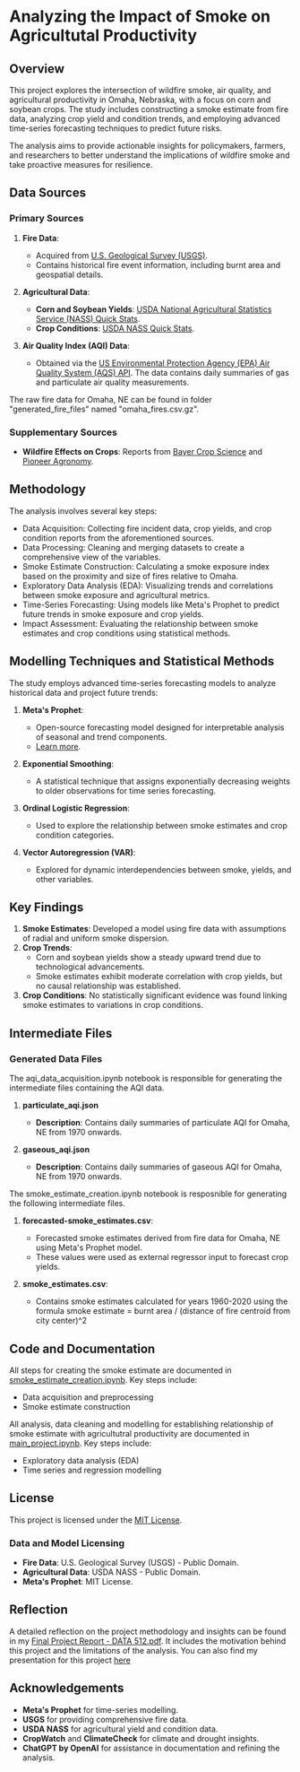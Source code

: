 # Analyzing the Impact of Smoke on Agricultutal Productivity 

## Overview
This project explores the intersection of wildfire smoke, air quality, and agricultural productivity in Omaha, Nebraska, with a focus on corn and soybean crops. The study includes constructing a smoke estimate from fire data, analyzing crop yield and condition trends, and employing advanced time-series forecasting techniques to predict future risks. 

The analysis aims to provide actionable insights for policymakers, farmers, and researchers to better understand the implications of wildfire smoke and take proactive measures for resilience.

## Data Sources
### Primary Sources
1. **Fire Data**:  
   - Acquired from [U.S. Geological Survey (USGS)](https://www.sciencebase.gov/catalog/item/61aa537dd34eb622f699df81).  
   - Contains historical fire event information, including burnt area and geospatial details.

2. **Agricultural Data**:  
   - **Corn and Soybean Yields**: [USDA National Agricultural Statistics Service (NASS) Quick Stats](https://quickstats.nass.usda.gov/results/DE7B9199-B43E-32AB-B0E7-677D7F05CAE1).  
   - **Crop Conditions**: [USDA NASS Quick Stats](https://quickstats.nass.usda.gov/results/DD0A20B2-18BB-3945-97B2-9B4A5FAC1DED).

3. **Air Quality Index (AQI) Data**:
   - Obtained via the [US Environmental Protection Agency (EPA) Air Quality System (AQS) API](https://aqs.epa.gov/aqsweb/documents/data_api.html#daily). The data contains daily summaries of gas and particulate air quality measurements.

The raw fire data for Omaha, NE can be found in folder "generated_fire_files" named "omaha_fires.csv.gz".

### Supplementary Sources
- **Wildfire Effects on Crops**: Reports from [Bayer Crop Science](https://www.cropscience.bayer.us/articles/bayer/wildfire-smoke-on-crops) and [Pioneer Agronomy](https://www.pioneer.com/us/agronomy/wildfires-crop-yields.html#PotentialEffectsOfSmokeOnCrops_3).

## Methodology
The analysis involves several key steps:

- Data Acquisition: Collecting fire incident data, crop yields, and crop condition reports from the aforementioned sources.
- Data Processing: Cleaning and merging datasets to create a comprehensive view of the variables.
- Smoke Estimate Construction: Calculating a smoke exposure index based on the proximity and size of fires relative to Omaha.
- Exploratory Data Analysis (EDA): Visualizing trends and correlations between smoke exposure and agricultural metrics.
- Time-Series Forecasting: Using models like Meta's Prophet to predict future trends in smoke exposure and crop yields.
- Impact Assessment: Evaluating the relationship between smoke estimates and crop conditions using statistical methods.

## Modelling Techniques and Statistical Methods
The study employs advanced time-series forecasting models to analyze historical data and project future trends:
1. **Meta's Prophet**:  
   - Open-source forecasting model designed for interpretable analysis of seasonal and trend components.  
   - [Learn more](https://facebook.github.io/prophet/).
   
2. **Exponential Smoothing**:  
   - A statistical technique that assigns exponentially decreasing weights to older observations for time series forecasting.

3. **Ordinal Logistic Regression**:  
   - Used to explore the relationship between smoke estimates and crop condition categories.

4. **Vector Autoregression (VAR)**:  
   - Explored for dynamic interdependencies between smoke, yields, and other variables.

## Key Findings
1. **Smoke Estimates**: Developed a model using fire data with assumptions of radial and uniform smoke dispersion.  
2. **Crop Trends**:  
   - Corn and soybean yields show a steady upward trend due to technological advancements.  
   - Smoke estimates exhibit moderate correlation with crop yields, but no causal relationship was established.  
3. **Crop Conditions**: No statistically significant evidence was found linking smoke estimates to variations in crop conditions.

## Intermediate Files
### Generated Data Files

The aqi_data_acquisition.ipynb notebook is responsible for generating the intermediate files containing the AQI data.

1. **particulate_aqi.json**
   - **Description**: Contains daily summaries of particulate AQI for Omaha, NE from 1970 onwards.

2. **gaseous_aqi.json**
   - **Description**: Contains daily summaries of gaseous AQI for Omaha, NE from 1970 onwards.
  
The smoke_estimate_creation.ipynb notebook is resposnible for generating the following intermediate files.
1. **forecasted-smoke_estimates.csv**:  
   - Forecasted smoke estimates derived from fire data for Omaha, NE using Meta's Prophet model.
   - These values were used as external regressor input to forecast crop yields.  

2. **smoke_estimates.csv**:  
   - Contains smoke estimates calculated for years 1960-2020 using the formula smoke estimate = burnt area / (distance of fire centroid from city center)^2

## Code and Documentation
All steps for creating the smoke estimate are documented in [smoke_estimate_creation.ipynb](https://github.com/manya28/data-512-project/blob/main/smoke_estimate_creation.ipynb). Key steps include:  
- Data acquisition and preprocessing  
- Smoke estimate construction

All analysis, data cleaning and modelling for establishing relationship of smoke estimate with agricultutral productivity are documented in [main_project.ipynb](https://github.com/manya28/data-512-project/blob/main/main_project.ipynb). Key steps include:
- Exploratory data analysis (EDA)  
- Time series and regression modelling  

## License
This project is licensed under the [MIT License](https://opensource.org/licenses/MIT).

### Data and Model Licensing
- **Fire Data**: U.S. Geological Survey (USGS) - Public Domain.  
- **Agricultural Data**: USDA NASS - Public Domain.  
- **Meta's Prophet**: MIT License.

## Reflection
A detailed reflection on the project methodology and insights can be found in my [Final Project Report - DATA 512.pdf](https://github.com/manya28/data-512-project/blob/main/Final%20Project%20Report%20-%20DATA%20512.pdf). It includes the motivation behind this project and the limitations of the analysis. You can also find my presentation for this project [here](https://docs.google.com/presentation/d/1-HFqaSx7TjBAh6pqIxzbE1jm1xaP5eyyTM4bNwoooCE/edit?usp=sharing)

## Acknowledgements
- **Meta's Prophet** for time-series modelling.  
- **USGS** for providing comprehensive fire data.  
- **USDA NASS** for agricultural yield and condition data.  
- **CropWatch** and **ClimateCheck** for climate and drought insights.  
- **ChatGPT by OpenAI** for assistance in documentation and refining the analysis.
